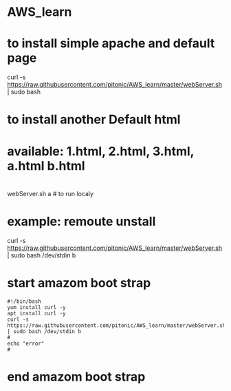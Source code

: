 # AWS_learn


# to install simple apache and default page
curl -s https://raw.githubusercontent.com/pitonic/AWS_learn/master/webServer.sh | sudo bash


# to install another Default html
# available: 1.html, 2.html, 3.html, a.html b.html
#
# 
webServer.sh a  # to run localy  
# example: remoute unstall 
curl -s https://raw.githubusercontent.com/pitonic/AWS_learn/master/webServer.sh | sudo bash /dev/stdin b
##



# start amazom boot strap
```
#!/bin/bash
yum install curl -y
apt install curl -y 
curl -s https://raw.githubusercontent.com/pitonic/AWS_learn/master/webServer.sh | sudo bash /dev/stdin b
#
echo "error"
#
```
# end  amazom boot strap


